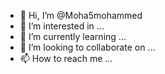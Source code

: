- 👋 Hi, I’m @Moha5mohammed
- 👀 I’m interested in ...
- 🌱 I’m currently learning ...
- 💞️ I’m looking to collaborate on ...
- 📫 How to reach me ...

<!---
Moha5mohammed/Moha5mohammed is a ✨ special ✨ repository because its `README.md` (this file) appears on your GitHub profile.
You can click the Preview link to take a look at your changes.
--->
